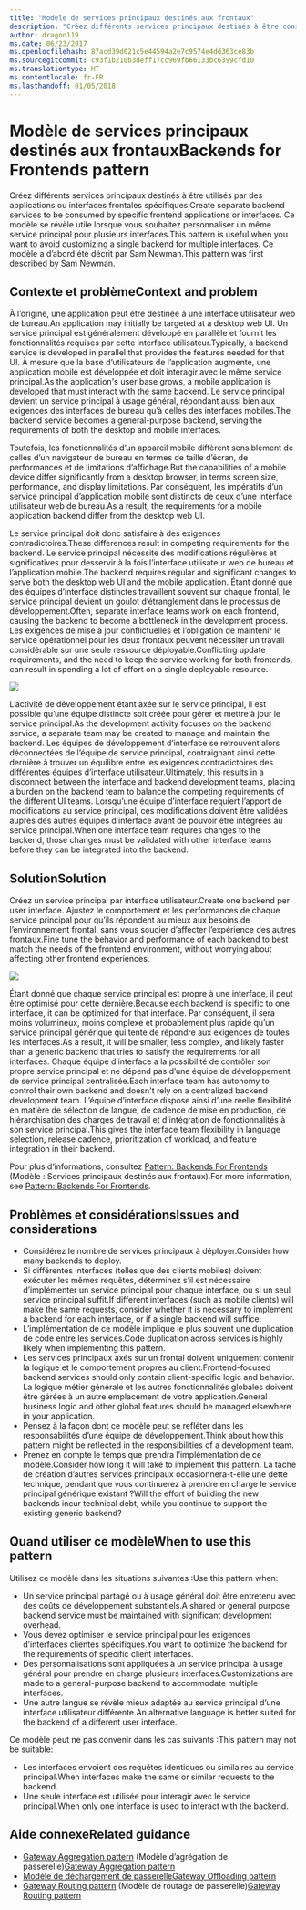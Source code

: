 ```yaml
---
title: "Modèle de services principaux destinés aux frontaux"
description: "Créez différents services principaux destinés à être consommés par des applications ou interfaces frontales spécifiques."
author: dragon119
ms.date: 06/23/2017
ms.openlocfilehash: 87acd39d021c5e44594a2e7c9574e4dd363ce83b
ms.sourcegitcommit: c93f1b210b3deff17cc969fb66133bc6399cfd10
ms.translationtype: HT
ms.contentlocale: fr-FR
ms.lasthandoff: 01/05/2018
---
```

# <a name="backends-for-frontends-pattern"></a><span data-ttu-id="42053-103">Modèle de services principaux destinés aux frontaux</span><span class="sxs-lookup"><span data-stu-id="42053-103">Backends for Frontends pattern</span></span>

<span data-ttu-id="42053-104">Créez différents services principaux destinés à être utilisés par des applications ou interfaces frontales spécifiques.</span><span class="sxs-lookup"><span data-stu-id="42053-104">Create separate backend services to be consumed by specific frontend applications or interfaces.</span></span> <span data-ttu-id="42053-105">Ce modèle se révèle utile lorsque vous souhaitez personnaliser un même service principal pour plusieurs interfaces.</span><span class="sxs-lookup"><span data-stu-id="42053-105">This pattern is useful when you want to avoid customizing a single backend for multiple interfaces.</span></span> <span data-ttu-id="42053-106">Ce modèle a d’abord été décrit par Sam Newman.</span><span class="sxs-lookup"><span data-stu-id="42053-106">This pattern was first described by Sam Newman.</span></span>

## <a name="context-and-problem"></a><span data-ttu-id="42053-107">Contexte et problème</span><span class="sxs-lookup"><span data-stu-id="42053-107">Context and problem</span></span>

<span data-ttu-id="42053-108">À l’origine, une application peut être destinée à une interface utilisateur web de bureau.</span><span class="sxs-lookup"><span data-stu-id="42053-108">An application may initially be targeted at a desktop web UI.</span></span> <span data-ttu-id="42053-109">Un service principal est généralement développé en parallèle et fournit les fonctionnalités requises par cette interface utilisateur.</span><span class="sxs-lookup"><span data-stu-id="42053-109">Typically, a backend service is developed in parallel that provides the features needed for that UI.</span></span> <span data-ttu-id="42053-110">À mesure que la base d’utilisateurs de l’application augmente, une application mobile est développée et doit interagir avec le même service principal.</span><span class="sxs-lookup"><span data-stu-id="42053-110">As the application's user base grows, a mobile application is developed that must interact with the same backend.</span></span> <span data-ttu-id="42053-111">Le service principal devient un service principal à usage général, répondant aussi bien aux exigences des interfaces de bureau qu’à celles des interfaces mobiles.</span><span class="sxs-lookup"><span data-stu-id="42053-111">The backend service becomes a general-purpose backend, serving the requirements of both the desktop and mobile interfaces.</span></span>

<span data-ttu-id="42053-112">Toutefois, les fonctionnalités d’un appareil mobile diffèrent sensiblement de celles d’un navigateur de bureau en termes de taille d’écran, de performances et de limitations d’affichage.</span><span class="sxs-lookup"><span data-stu-id="42053-112">But the capabilities of a mobile device differ significantly from a desktop browser, in terms screen size, performance, and display limitations.</span></span> <span data-ttu-id="42053-113">Par conséquent, les impératifs d’un service principal d’application mobile sont distincts de ceux d’une interface utilisateur web de bureau.</span><span class="sxs-lookup"><span data-stu-id="42053-113">As a result, the requirements for a mobile application backend differ from the desktop web UI.</span></span> 

<span data-ttu-id="42053-114">Le service principal doit donc satisfaire à des exigences contradictoires.</span><span class="sxs-lookup"><span data-stu-id="42053-114">These differences result in competing requirements for the backend.</span></span> <span data-ttu-id="42053-115">Le service principal nécessite des modifications régulières et significatives pour desservir à la fois l’interface utilisateur web de bureau et l’application mobile.</span><span class="sxs-lookup"><span data-stu-id="42053-115">The backend requires regular and significant changes to serve both the desktop web UI and the mobile application.</span></span> <span data-ttu-id="42053-116">Étant donné que des équipes d’interface distinctes travaillent souvent sur chaque frontal, le service principal devient un goulot d’étranglement dans le processus de développement.</span><span class="sxs-lookup"><span data-stu-id="42053-116">Often, separate interface teams work on each frontend, causing the backend to become a bottleneck in the development process.</span></span> <span data-ttu-id="42053-117">Les exigences de mise à jour conflictuelles et l’obligation de maintenir le service opérationnel pour les deux frontaux peuvent nécessiter un travail considérable sur une seule ressource déployable.</span><span class="sxs-lookup"><span data-stu-id="42053-117">Conflicting update requirements, and the need to keep the service working for both frontends, can result in spending a lot of effort on a single deployable resource.</span></span>

![](./_images/backend-for-frontend.png) 

<span data-ttu-id="42053-118">L’activité de développement étant axée sur le service principal, il est possible qu’une équipe distincte soit créée pour gérer et mettre à jour le service principal.</span><span class="sxs-lookup"><span data-stu-id="42053-118">As the development activity focuses on the backend service, a separate team may be created to manage and maintain the backend.</span></span> <span data-ttu-id="42053-119">Les équipes de développement d’interface se retrouvent alors déconnectées de l’équipe de service principal, contraignant ainsi cette dernière à trouver un équilibre entre les exigences contradictoires des différentes équipes d’interface utilisateur.</span><span class="sxs-lookup"><span data-stu-id="42053-119">Ultimately, this results in a disconnect between the interface and backend development teams, placing a burden on the backend team to balance the competing requirements of the different UI teams.</span></span> <span data-ttu-id="42053-120">Lorsqu’une équipe d’interface requiert l’apport de modifications au service principal, ces modifications doivent être validées auprès des autres équipes d’interface avant de pouvoir être intégrées au service principal.</span><span class="sxs-lookup"><span data-stu-id="42053-120">When one interface team requires changes to the backend, those changes must be validated with other interface teams before they can be integrated into the backend.</span></span> 

## <a name="solution"></a><span data-ttu-id="42053-121">Solution</span><span class="sxs-lookup"><span data-stu-id="42053-121">Solution</span></span>

<span data-ttu-id="42053-122">Créez un service principal par interface utilisateur.</span><span class="sxs-lookup"><span data-stu-id="42053-122">Create one backend per user interface.</span></span> <span data-ttu-id="42053-123">Ajustez le comportement et les performances de chaque service principal pour qu’ils répondent au mieux aux besoins de l’environnement frontal, sans vous soucier d’affecter l’expérience des autres frontaux.</span><span class="sxs-lookup"><span data-stu-id="42053-123">Fine tune the behavior and performance of each backend to best match the needs of the frontend environment, without worrying about affecting other frontend experiences.</span></span>

![](./_images/backend-for-frontend-example.png) 

<span data-ttu-id="42053-124">Étant donné que chaque service principal est propre à une interface, il peut être optimisé pour cette dernière.</span><span class="sxs-lookup"><span data-stu-id="42053-124">Because each backend is specific to one interface, it can be optimized for that interface.</span></span> <span data-ttu-id="42053-125">Par conséquent, il sera moins volumineux, moins complexe et probablement plus rapide qu’un service principal générique qui tente de répondre aux exigences de toutes les interfaces.</span><span class="sxs-lookup"><span data-stu-id="42053-125">As a result, it will be smaller, less complex, and likely faster than a generic backend that tries to satisfy the requirements for all interfaces.</span></span> <span data-ttu-id="42053-126">Chaque équipe d’interface a la possibilité de contrôler son propre service principal et ne dépend pas d’une équipe de développement de service principal centralisée.</span><span class="sxs-lookup"><span data-stu-id="42053-126">Each interface team has autonomy to control their own backend and doesn't rely on a centralized backend development team.</span></span> <span data-ttu-id="42053-127">L’équipe d’interface dispose ainsi d’une réelle flexibilité en matière de sélection de langue, de cadence de mise en production, de hiérarchisation des charges de travail et d’intégration de fonctionnalités à son service principal.</span><span class="sxs-lookup"><span data-stu-id="42053-127">This gives the interface team flexibility in language selection, release cadence, prioritization of workload, and feature integration in their backend.</span></span>

<span data-ttu-id="42053-128">Pour plus d’informations, consultez [Pattern: Backends For Frontends](http://samnewman.io/patterns/architectural/bff/) (Modèle : Services principaux destinés aux frontaux).</span><span class="sxs-lookup"><span data-stu-id="42053-128">For more information, see [Pattern: Backends For Frontends](http://samnewman.io/patterns/architectural/bff/).</span></span>

## <a name="issues-and-considerations"></a><span data-ttu-id="42053-129">Problèmes et considérations</span><span class="sxs-lookup"><span data-stu-id="42053-129">Issues and considerations</span></span>

- <span data-ttu-id="42053-130">Considérez le nombre de services principaux à déployer.</span><span class="sxs-lookup"><span data-stu-id="42053-130">Consider how many backends to deploy.</span></span>
- <span data-ttu-id="42053-131">Si différentes interfaces (telles que des clients mobiles) doivent exécuter les mêmes requêtes, déterminez s’il est nécessaire d’implémenter un service principal pour chaque interface, ou si un seul service principal suffit.</span><span class="sxs-lookup"><span data-stu-id="42053-131">If different interfaces (such as mobile clients) will make the same requests, consider whether it is necessary to implement a backend for each interface, or if a single backend will suffice.</span></span>
- <span data-ttu-id="42053-132">L’implémentation de ce modèle implique le plus souvent une duplication de code entre les services.</span><span class="sxs-lookup"><span data-stu-id="42053-132">Code duplication across services is highly likely when implementing this pattern.</span></span>
- <span data-ttu-id="42053-133">Les services principaux axés sur un frontal doivent uniquement contenir la logique et le comportement propres au client.</span><span class="sxs-lookup"><span data-stu-id="42053-133">Frontend-focused backend services should only contain client-specific logic and behavior.</span></span> <span data-ttu-id="42053-134">La logique métier générale et les autres fonctionnalités globales doivent être gérées à un autre emplacement de votre application.</span><span class="sxs-lookup"><span data-stu-id="42053-134">General business logic and other global features should be managed elsewhere in your application.</span></span>
- <span data-ttu-id="42053-135">Pensez à la façon dont ce modèle peut se refléter dans les responsabilités d’une équipe de développement.</span><span class="sxs-lookup"><span data-stu-id="42053-135">Think about how this pattern might be reflected in the responsibilities of a development team.</span></span>
- <span data-ttu-id="42053-136">Prenez en compte le temps que prendra l’implémentation de ce modèle.</span><span class="sxs-lookup"><span data-stu-id="42053-136">Consider how long it will take to implement this pattern.</span></span> <span data-ttu-id="42053-137">La tâche de création d’autres services principaux occasionnera-t-elle une dette technique, pendant que vous continuerez à prendre en charge le service principal générique existant ?</span><span class="sxs-lookup"><span data-stu-id="42053-137">Will the effort of building the new backends incur technical debt, while you continue to support the existing generic backend?</span></span>

## <a name="when-to-use-this-pattern"></a><span data-ttu-id="42053-138">Quand utiliser ce modèle</span><span class="sxs-lookup"><span data-stu-id="42053-138">When to use this pattern</span></span>

<span data-ttu-id="42053-139">Utilisez ce modèle dans les situations suivantes :</span><span class="sxs-lookup"><span data-stu-id="42053-139">Use this pattern when:</span></span>

- <span data-ttu-id="42053-140">Un service principal partagé ou à usage général doit être entretenu avec des coûts de développement substantiels.</span><span class="sxs-lookup"><span data-stu-id="42053-140">A shared or general purpose backend service must be maintained with significant development overhead.</span></span>
- <span data-ttu-id="42053-141">Vous devez optimiser le service principal pour les exigences d’interfaces clientes spécifiques.</span><span class="sxs-lookup"><span data-stu-id="42053-141">You want to optimize the backend for the requirements of specific client interfaces.</span></span>
- <span data-ttu-id="42053-142">Des personnalisations sont appliquées à un service principal à usage général pour prendre en charge plusieurs interfaces.</span><span class="sxs-lookup"><span data-stu-id="42053-142">Customizations are made to a general-purpose backend to accommodate multiple interfaces.</span></span>
- <span data-ttu-id="42053-143">Une autre langue se révèle mieux adaptée au service principal d’une interface utilisateur différente.</span><span class="sxs-lookup"><span data-stu-id="42053-143">An alternative language is better suited for the backend of a different user interface.</span></span>

<span data-ttu-id="42053-144">Ce modèle peut ne pas convenir dans les cas suivants :</span><span class="sxs-lookup"><span data-stu-id="42053-144">This pattern may not be suitable:</span></span>

- <span data-ttu-id="42053-145">Les interfaces envoient des requêtes identiques ou similaires au service principal.</span><span class="sxs-lookup"><span data-stu-id="42053-145">When interfaces make the same or similar requests to the backend.</span></span>
- <span data-ttu-id="42053-146">Une seule interface est utilisée pour interagir avec le service principal.</span><span class="sxs-lookup"><span data-stu-id="42053-146">When only one interface is used to interact with the backend.</span></span>

## <a name="related-guidance"></a><span data-ttu-id="42053-147">Aide connexe</span><span class="sxs-lookup"><span data-stu-id="42053-147">Related guidance</span></span>

- <span data-ttu-id="42053-148">[Gateway Aggregation pattern](./gateway-aggregation.md) (Modèle d’agrégation de passerelle)</span><span class="sxs-lookup"><span data-stu-id="42053-148">[Gateway Aggregation pattern](./gateway-aggregation.md)</span></span>
- [<span data-ttu-id="42053-149">Modèle de déchargement de passerelle</span><span class="sxs-lookup"><span data-stu-id="42053-149">Gateway Offloading pattern</span></span>](./gateway-offloading.md)
- <span data-ttu-id="42053-150">[Gateway Routing pattern](./gateway-routing.md) (Modèle de routage de passerelle)</span><span class="sxs-lookup"><span data-stu-id="42053-150">[Gateway Routing pattern](./gateway-routing.md)</span></span>


